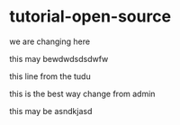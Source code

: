 

# tutorial-open-source

we are changing here


this may bewdwdsdsdwfw


this line from the tudu


this is the best way change from admin

this may be
asndkjasd
